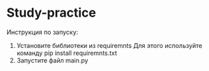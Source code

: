 # Study-practice

Инструкция по запуску:
1) Установите библиотеки из requiremnts
   Для этого используйте команду pip install requiremnts.txt
3) Запустите файл main.py
